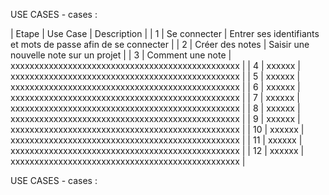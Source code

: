 USE CASES - cases :

| Etape | Use Case | Description |
|   1   | Se connecter | Entrer ses identifiants et mots de passe afin de se connecter |
|   2   | Créer des notes | Saisir une nouvelle note sur un projet |
|   3   | Comment une note | xxxxxxxxxxxxxxxxxxxxxxxxxxxxxxxxxxxxxxxxxxxxxxxx |
|   4   | xxxxxx | xxxxxxxxxxxxxxxxxxxxxxxxxxxxxxxxxxxxxxxxxxxxxxxx |
|   5   | xxxxxx | xxxxxxxxxxxxxxxxxxxxxxxxxxxxxxxxxxxxxxxxxxxxxxxx |
|   6   | xxxxxx | xxxxxxxxxxxxxxxxxxxxxxxxxxxxxxxxxxxxxxxxxxxxxxxx |
|   7   | xxxxxx | xxxxxxxxxxxxxxxxxxxxxxxxxxxxxxxxxxxxxxxxxxxxxxxx |
|   8   | xxxxxx | xxxxxxxxxxxxxxxxxxxxxxxxxxxxxxxxxxxxxxxxxxxxxxxx |
|   9   | xxxxxx | xxxxxxxxxxxxxxxxxxxxxxxxxxxxxxxxxxxxxxxxxxxxxxxx |
|   10   | xxxxxx | xxxxxxxxxxxxxxxxxxxxxxxxxxxxxxxxxxxxxxxxxxxxxxxx |
|   11   | xxxxxx | xxxxxxxxxxxxxxxxxxxxxxxxxxxxxxxxxxxxxxxxxxxxxxxx |
|   12   | xxxxxx | xxxxxxxxxxxxxxxxxxxxxxxxxxxxxxxxxxxxxxxxxxxxxxxx |



USE CASES - cases :